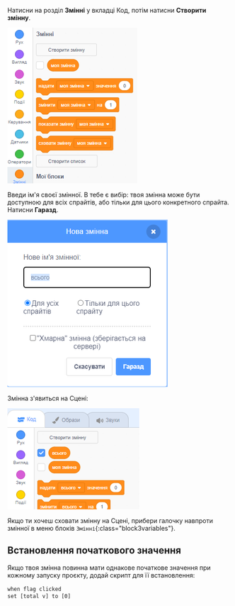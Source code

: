 Натисни на розділ **Змінні** у вкладці Код, потім натисни **Створити змінну**.

![Блоки Змінні](images/make-a-variable.png)

Введи ім'я своєї змінної. В тебе є вибір: твоя змінна може бути доступною для всіх спрайтів, або тільки для цього конкретного спрайта. Натисни **Гаразд**.

![Створити змінну](images/name-variable.png)

Змінна з'явиться на Сцені:

![Змінна на Сцені](images/stage-total.png)

Якщо ти хочеш сховати змінну на Сцені, прибери галочку навпроти змінної в меню блоків `Змінні`{:class="block3variables"}.

## Встановлення початкового значення

Якщо твоя змінна повинна мати однакове початкове значення при кожному запуску проєкту, додай скрипт для її встановлення:

```blocks3
when flag clicked
set [total v] to [0]
```  
